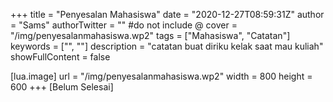 +++
title = "Penyesalan Mahasiswa"
date = "2020-12-27T08:59:31Z"
author = "Sams"
authorTwitter = "" #do not include @
cover = "/img/penyesalanmahasiswa.wp2"
tags = ["Mahasiswa", "Catatan"]
keywords = ["", ""]
description = "catatan buat diriku kelak saat mau kuliah"
showFullContent = false

[lua.image]
url = "/img/penyesalanmahasiswa.wp2"
width = 800
height = 600
+++
[Belum Selesai]